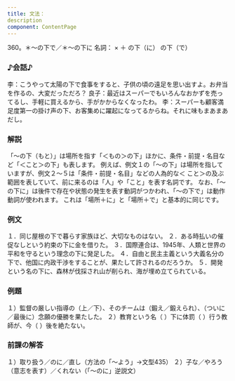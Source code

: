 ```yaml
---
title: 文法：
description
component: ContentPage
---
```



360。＊～の下で／＊～の下に
名詞： × ＋ の下（に）
の下（で）
### ♪会話♪
李：こうやって太陽の下で食事をすると、子供の頃の遠足を思い出すよ。お弁当を作るの、大変だっただろ？
良子：最近はスーパーでもいろんなおかずを売ってるし、手軽に買えるから、手がかからなくなったわ。
李：スーパーも顧客満足度第一の掛け声の下、お客集めに躍起になってるからね。それに味もまあまあだし。
### 解説
「～の下（もと）」は場所を指す「＜もの＞の下」ほかに、条件・前提・名目など「＜こと＞の下」も表します。 例えば、例文１の「～の下」は場所を指していますが、例文２～５は「条件・前提・名目」などの人為的な＜
こと＞の及ぶ範囲を表していて、前に来るのは「人」や「こと」を表す名詞です。 なお、「～の下に」は後件で存在や状態の発生を表す動詞がつかわれ、「～の下で」は動作動詞が使われます。
これは「場所＋に」と「場所＋で」と基本的に同じです。
### 例文
１．同じ屋根の下で暮らす家族ほど、大切なものはない。
２．ある時払いの催促なしという約束の下に金を借りた。
３．国際連合は、1945年、人類と世界の平和を守るという理念の下に発足した。
４．自由と民主主義という大義名分の下で、他国に内政干渉をすることが、果たして許されるのだろうか。
５．開発という名の下に、森林が伐採され山が削られ、海が埋め立てられている。
### 例題
１）監督の厳しい指導の（上／下）、そのチームは（鍛え／鍛えられ）、（ついに／最後に）念願の優勝を果たした。
２）教育という名（ ）下に体罰（ ）行う教師が、今（ ）後を絶たない。
### 前課の解答
１）取り扱う／のに／直し（方法の「～よう」→文型435）
２）子な／やろう（意志を表す）／くれない（「～のに」逆説文）
